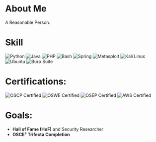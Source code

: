 # About Me
A Reasonable Person.

# Skill
![Python](https://img.shields.io/badge/python-3670A0?style=for-the-badge&logo=python&logoColor=ffdd54) 
![Java](https://img.shields.io/badge/java-007396?style=for-the-badge&logo=java&logoColor=white)
![PHP](https://img.shields.io/badge/php-777BB4?style=for-the-badge&logo=php&logoColor=white)
![Bash](https://img.shields.io/badge/bash-%23121011.svg?style=for-the-badge&logo=gnu-bash&logoColor=white) 
![Spring](https://img.shields.io/badge/spring-%236DB33F.svg?style=for-the-badge&logo=spring&logoColor=white)
![Metasploit](https://img.shields.io/badge/metasploit-000000?style=for-the-badge&logo=metasploit&logoColor=white)
![Kali Linux](https://img.shields.io/badge/kali%20linux-557C94?style=for-the-badge&logo=kalilinux&logoColor=white)
![Ubuntu](https://img.shields.io/badge/ubuntu-E95420?style=for-the-badge&logo=ubuntu&logoColor=white)
![Burp Suite](https://img.shields.io/badge/burp%20suite-FF5722?style=for-the-badge&logo=burp%20suite&logoColor=white)

# Certifications:
![OSCP Certified](https://img.shields.io/badge/OSCP-Certified-red?style=for-the-badge&logo=offensive-security&logoColor=white)
![OSWE Certified](https://img.shields.io/badge/OSWE-Certified-blue?style=for-the-badge&logo=offensive-security&logoColor=white)
![OSEP Certified](https://img.shields.io/badge/OSEP-Certified-green?style=for-the-badge&logo=offensive-security&logoColor=white)
![AWS Certified](https://img.shields.io/badge/AWS-Certified-232F3E?style=for-the-badge&logo=amazonaws&logoColor=white)

# Goals:
- **Hall of Fame (HoF)** and Security Researcher  
- **OSCE³ Trifecta Completion**  
